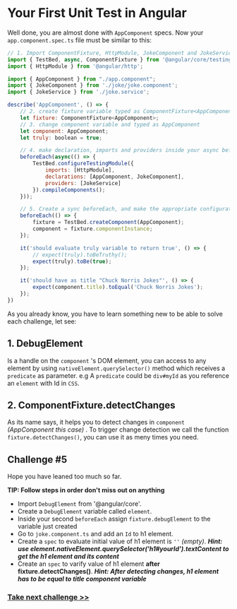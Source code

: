 # Your First Unit Test in Angular
Well done, you are almost done with `AppComponent` specs. Now your `app.component.spec.ts` file must be similar to this:

```js
// 1. Import ComponentFixture, HttpModule, JokeComponent and JokeService
import { TestBed, async, ComponentFixture } from '@angular/core/testing';
import { HttpModule } from '@angular/http';

import { AppComponent } from "./app.component";
import { JokeComponent } from './joke/joke.component';
import { JokeService } from './joke.service';

describe('AppComponent', () => {
	// 2. create fixture variable typed as ComponentFixture<AppComponent>
	let fixture: ComponentFixture<AppComponent>;
	// 3. change component variable and typed as AppComponent
	let component: AppComponent;
	let truly: boolean = true;

	// 4. make declaration, imports and providers inside your async beforeEach
	beforeEach(async(() => {
		TestBed.configureTestingModule({
			imports: [HttpModule],
			declarations: [AppComponent, JokeComponent],
			providers: [JokeService]
		}).compileComponents();
	}));

	// 5. Create a sync beforeEach, and make the appropriate configuration inside it
	beforeEach(() => {
		fixture = TestBed.createComponent(AppComponent);
		component = fixture.componentInstance;
	});

	it('should evaluate truly variable to return true', () => {
		// expect(truly).toBeTruthy();
		expect(truly).toBe(true);
	});

	it('should have as title "Chuck Norris Jokes"', () => {
		expect(component.title).toEqual('Chuck Norris Jokes');
	});
})

```
As you already know, you have to learn something new to be able to solve each challenge, let see:

## 1. DebugElement

Is a handle on the `component` 's DOM element, you can access to any element by using `nativeElement.querySelector()` method which receives a `predicate` as parameter. e.g A `predicate` could be `div#myId` as you reference an `element` with Id in `CSS`.

## 2. ComponentFixture<T>.detectChanges

As its name says, it helps you to detect changes in `component` *(AppConponent this case)* . To trigger change detection we call the function `fixture.detectChanges()`, you can use it as meny times you need.


## Challenge #5

Hope you have leaned too much so far.

**TIP: Follow steps in order don't miss out on anything**

- Import `DebugElement` from '@angular/core'.
- Create a  `DebugElement` variable called `element`.
- Inside your second `beforeEach` assign `fixture.debugElement` to the variable just created
- Go to `joke.component.ts` and add an `Id` to h1 element.
- Create a `spec` to evaluate initial value of h1 element is `''` *(empty)*. ***Hint: use element.nativeElement.querySelector('h1#yourId').textContent to get the h1 element and its content***
- Create an `spec` to varify value of h1 element **after fixture.detectChanges()**. ***Hint: After detecting changes, h1 element has to be equal to title component variable***

### [Take next challenge >>](https://github.com/jevvilla/Workshop-ATesting/tree/6#your-first-unit-test-in-angular)
